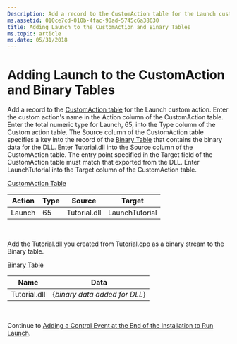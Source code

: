 ```yaml
---
Description: Add a record to the CustomAction table for the Launch custom action.
ms.assetid: 010ce7cd-010b-4fac-90ad-5745c6a38630
title: Adding Launch to the CustomAction and Binary Tables
ms.topic: article
ms.date: 05/31/2018
---
```


# Adding Launch to the CustomAction and Binary Tables

Add a record to the [CustomAction table](customaction-table.md) for the Launch custom action. Enter the custom action's name in the Action column of the CustomAction table. Enter the total numeric type for Launch, 65, into the Type column of the Custom action table. The Source column of the CustomAction table specifies a key into the record of the [Binary Table](binary-table.md) that contains the binary data for the DLL. Enter Tutorial.dll into the Source column of the CustomAction table. The entry point specified in the Target field of the CustomAction table must match that exported from the DLL. Enter LaunchTutorial into the Target column of the CustomAction table.

[CustomAction Table](customaction-table.md)



| Action | Type | Source       | Target         |
|--------|------|--------------|----------------|
| Launch | 65   | Tutorial.dll | LaunchTutorial |



 

Add the Tutorial.dll you created from Tutorial.cpp as a binary stream to the Binary table.

[Binary Table](binary-table.md)



| Name         | Data                          |
|--------------|-------------------------------|
| Tutorial.dll | {*binary data added for DLL*} |



 

Continue to [Adding a Control Event at the End of the Installation to Run Launch](adding-a-control-event-at-the-end-of-the-installation-to-run-launch.md).

 

 



